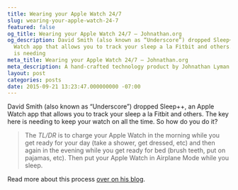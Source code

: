 ```yaml
---
title: Wearing your Apple Watch 24/7
slug: wearing-your-apple-watch-24-7
featured: false
og_title: Wearing your Apple Watch 24/7 – Johnathan.org
og_description: David Smith (also known as “Underscore”) dropped Sleep++, an Apple
  Watch app that allows you to track your sleep a la Fitbit and others. The key here
  is needing
meta_title: Wearing your Apple Watch 24/7 – Johnathan.org
meta_description: A hand-crafted technology product by Johnathan Lyman
layout: post
categories: posts
date: 2015-09-21 13:23:47.000000000 -07:00
---
```


David Smith (also known as “Underscore”) dropped Sleep++, an Apple Watch app that allows you to track your sleep a la Fitbit and others. The key here is needing to keep your watch on all the time. So how do you do it?

> The _TL/DR_ is to charge your Apple Watch in the morning while you get ready for your day (take a shower, get dressed, etc) and then again in the evening while you get ready for bed (brush teeth, put on pajamas, etc). Then put your Apple Watch in Airplane Mode while you sleep.

Read more about this process [over on his blog](https://david-smith.org/blog/2015/09/21/how-to-wear-your-apple-watch-24-slash-7/).

